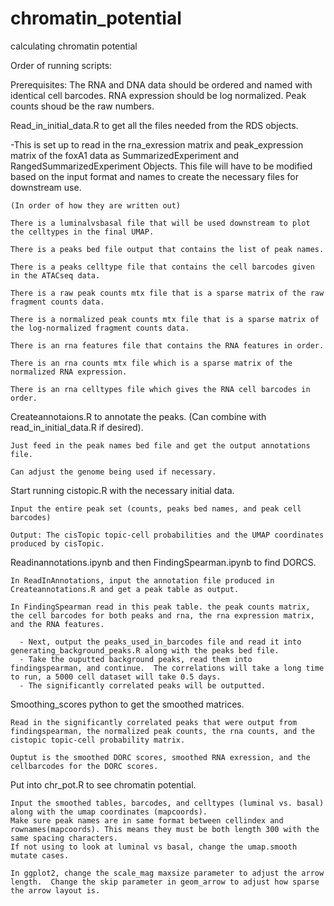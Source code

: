 # chromatin_potential
calculating chromatin potential 

Order of running scripts:

Prerequisites: The RNA and DNA data should be ordered and named with identical cell barcodes.  RNA expression should be log normalized.  Peak counts shoud be the raw numbers.

Read_in_initial_data.R to get all the files needed from the RDS objects.
  
  -This is set up to read in the rna_exression matrix and peak_expression matrix of the foxA1 data as SummarizedExperiment and RangedSummarizedExperiment Objects.  This file will have to be modified based on the input format and names to create the necessary files for downstream use.
  
  
  
    (In order of how they are written out)
    
    There is a luminalvsbasal file that will be used downstream to plot the celltypes in the final UMAP.
    
    There is a peaks bed file output that contains the list of peak names.
    
    There is a peaks celltype file that contains the cell barcodes given in the ATACseq data.
    
    There is a raw peak counts mtx file that is a sparse matrix of the raw fragment counts data.
    
    There is a normalized peak counts mtx file that is a sparse matrix of the log-normalized fragment counts data.
    
    There is an rna features file that contains the RNA features in order.
    
    There is an rna counts mtx file which is a sparse matrix of the normalized RNA expression.
    
    There is an rna celltypes file which gives the RNA cell barcodes in order.
    
    

Createannotaions.R to annotate the peaks. (Can combine with read_in_initial_data.R if desired).

  
  
    Just feed in the peak names bed file and get the output annotations file.
    
    Can adjust the genome being used if necessary.
   
  
  

Start running cistopic.R with the necessary initial data.

  
  
    Input the entire peak set (counts, peaks bed names, and peak cell barcodes)
    
    Output: The cisTopic topic-cell probabilities and the UMAP coordinates produced by cisTopic.
  
  
  
Readinannotations.ipynb and then FindingSpearman.ipynb to find DORCS.


  
    In ReadInAnnotations, input the annotation file produced in Createannotations.R and get a peak table as output.
  
    In FindingSpearman read in this peak table. the peak counts matrix, the cell barcodes for both peaks and rna, the rna expression matrix, and the RNA features.
    
      - Next, output the peaks_used_in_barcodes file and read it into generating_background_peaks.R along with the peaks bed file.
      - Take the ouputted background peaks, read them into findingspearman, and continue.  The correlations will take a long time to run, a 5000 cell dataset will take 0.5 days.
      - The significantly correlated peaks will be outputted.
      



Smoothing_scores python to get the smoothed matrices.


    
    Read in the significantly correlated peaks that were output from findingspearman, the normalized peak counts, the rna counts, and the cistopic topic-cell probability matrix.
    
    Ouptut is the smoothed DORC scores, smoothed RNA exression, and the cellbarcodes for the DORC scores.
    



Put into chr_pot.R to see chromatin potential.



    Input the smoothed tables, barcodes, and celltypes (luminal vs. basal) along with the umap coordinates (mapcoords).  
    Make sure peak names are in same format between cellindex and rownames(mapcoords). This means they must be both length 300 with the same spacing characters. 
    If not using to look at luminal vs basal, change the umap.smooth mutate cases.
    
    In ggplot2, change the scale_mag maxsize parameter to adjust the arrow length.  Change the skip parameter in geom_arrow to adjust how sparse the arrow layout is.

